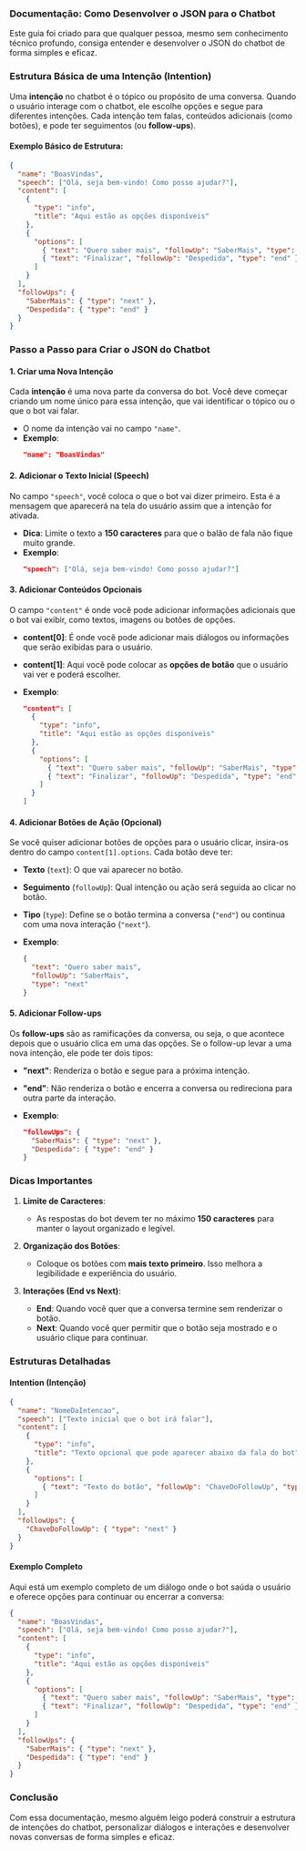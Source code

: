 ### Documentação: Como Desenvolver o JSON para o Chatbot

Este guia foi criado para que qualquer pessoa, mesmo sem conhecimento técnico profundo, consiga entender e desenvolver o JSON do chatbot de forma simples e eficaz.

### Estrutura Básica de uma Intenção (Intention)
Uma **intenção** no chatbot é o tópico ou propósito de uma conversa. Quando o usuário interage com o chatbot, ele escolhe opções e segue para diferentes intenções. Cada intenção tem falas, conteúdos adicionais (como botões), e pode ter seguimentos (ou **follow-ups**).

#### Exemplo Básico de Estrutura:
```json
{
  "name": "BoasVindas",
  "speech": ["Olá, seja bem-vindo! Como posso ajudar?"],
  "content": [
    {
      "type": "info",
      "title": "Aqui estão as opções disponíveis"
    },
    {
      "options": [
        { "text": "Quero saber mais", "followUp": "SaberMais", "type": "next" },
        { "text": "Finalizar", "followUp": "Despedida", "type": "end" }
      ]
    }
  ],
  "followUps": {
    "SaberMais": { "type": "next" },
    "Despedida": { "type": "end" }
  }
}
```

### Passo a Passo para Criar o JSON do Chatbot

#### 1. **Criar uma Nova Intenção**
Cada **intenção** é uma nova parte da conversa do bot. Você deve começar criando um nome único para essa intenção, que vai identificar o tópico ou o que o bot vai falar.

- O nome da intenção vai no campo `"name"`.
- **Exemplo**:
  ```json
  "name": "BoasVindas"
  ```

#### 2. **Adicionar o Texto Inicial (Speech)**
No campo `"speech"`, você coloca o que o bot vai dizer primeiro. Esta é a mensagem que aparecerá na tela do usuário assim que a intenção for ativada.

- **Dica**: Limite o texto a **150 caracteres** para que o balão de fala não fique muito grande.
- **Exemplo**:
  ```json
  "speech": ["Olá, seja bem-vindo! Como posso ajudar?"]
  ```

#### 3. **Adicionar Conteúdos Opcionais**
O campo `"content"` é onde você pode adicionar informações adicionais que o bot vai exibir, como textos, imagens ou botões de opções.

- **content[0]**: É onde você pode adicionar mais diálogos ou informações que serão exibidas para o usuário.
- **content[1]**: Aqui você pode colocar as **opções de botão** que o usuário vai ver e poderá escolher.

- **Exemplo**:
  ```json
  "content": [
    {
      "type": "info",
      "title": "Aqui estão as opções disponíveis"
    },
    {
      "options": [
        { "text": "Quero saber mais", "followUp": "SaberMais", "type": "next" },
        { "text": "Finalizar", "followUp": "Despedida", "type": "end" }
      ]
    }
  ]
  ```

#### 4. **Adicionar Botões de Ação (Opcional)**
Se você quiser adicionar botões de opções para o usuário clicar, insira-os dentro do campo `content[1].options`. Cada botão deve ter:
- **Texto** (`text`): O que vai aparecer no botão.
- **Seguimento** (`followUp`): Qual intenção ou ação será seguida ao clicar no botão.
- **Tipo** (`type`): Define se o botão termina a conversa (`"end"`) ou continua com uma nova interação (`"next"`).

- **Exemplo**:
  ```json
  {
    "text": "Quero saber mais",
    "followUp": "SaberMais",
    "type": "next"
  }
  ```

#### 5. **Adicionar Follow-ups**
Os **follow-ups** são as ramificações da conversa, ou seja, o que acontece depois que o usuário clica em uma das opções. Se o follow-up levar a uma nova intenção, ele pode ter dois tipos:
- **"next"**: Renderiza o botão e segue para a próxima intenção.
- **"end"**: Não renderiza o botão e encerra a conversa ou redireciona para outra parte da interação.

- **Exemplo**:
  ```json
  "followUps": {
    "SaberMais": { "type": "next" },
    "Despedida": { "type": "end" }
  }
  ```

### Dicas Importantes

1. **Limite de Caracteres**: 
   - As respostas do bot devem ter no máximo **150 caracteres** para manter o layout organizado e legível.
  
2. **Organização dos Botões**:
   - Coloque os botões com **mais texto primeiro**. Isso melhora a legibilidade e experiência do usuário.

3. **Interações (End vs Next)**:
   - **End**: Quando você quer que a conversa termine sem renderizar o botão.
   - **Next**: Quando você quer permitir que o botão seja mostrado e o usuário clique para continuar.

### Estruturas Detalhadas

#### Intention (Intenção)
```json
{
  "name": "NomeDaIntencao",
  "speech": ["Texto inicial que o bot irá falar"],
  "content": [
    {
      "type": "info",
      "title": "Texto opcional que pode aparecer abaixo da fala do bot"
    },
    {
      "options": [
        { "text": "Texto do botão", "followUp": "ChaveDoFollowUp", "type": "next" }
      ]
    }
  ],
  "followUps": {
    "ChaveDoFollowUp": { "type": "next" }
  }
}
```

#### Exemplo Completo
Aqui está um exemplo completo de um diálogo onde o bot saúda o usuário e oferece opções para continuar ou encerrar a conversa:
```json
{
  "name": "BoasVindas",
  "speech": ["Olá, seja bem-vindo! Como posso ajudar?"],
  "content": [
    {
      "type": "info",
      "title": "Aqui estão as opções disponíveis"
    },
    {
      "options": [
        { "text": "Quero saber mais", "followUp": "SaberMais", "type": "next" },
        { "text": "Finalizar", "followUp": "Despedida", "type": "end" }
      ]
    }
  ],
  "followUps": {
    "SaberMais": { "type": "next" },
    "Despedida": { "type": "end" }
  }
}
```

### Conclusão
Com essa documentação, mesmo alguém leigo poderá construir a estrutura de intenções do chatbot, personalizar diálogos e interações e desenvolver novas conversas de forma simples e eficaz.